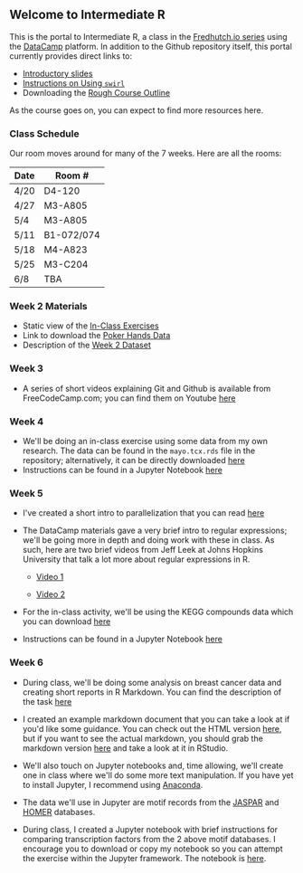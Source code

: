 ## Welcome to Intermediate R

This is the portal to Intermediate R, a class in the [Fredhutch.io series](http://www.fredhutch.io) using the [DataCamp](https://www.datacamp.com) platform. In addition to the Github repository itself, this portal currently provides direct links to:

- [Introductory slides](https://marichards.github.io/FH_intermediate_R/Intermediate_R_Intro.html)
- [Instructions on Using ```swirl```](https://marichards.github.io/FH_intermediate_R/Using_swirl.html)
- Downloading the [Rough Course Outline](https://github.com/marichards/FH_intermediate_R/raw/master/Intermediate%20R%20Outline.docx)

As the course goes on, you can expect to find more resources here. 

### Class Schedule

Our room moves around for many of the 7 weeks. Here are all the rooms:

Date |  Room # 
---- | --------
4/20 | D4-120
4/27 | M3-A805
5/4 | M3-A805
5/11 | B1-072/074
5/18 | M4-A823
5/25 | M3-C204
6/8 | TBA

### Week 2 Materials

- Static view of the [In-Class Exercises](http://nbviewer.jupyter.org/github/marichards/FH_Intermediate_R/blob/master/Week%202%20In-Class%20Exercises.ipynb)
- Link to download the [Poker Hands Data](http://archive.ics.uci.edu/ml/machine-learning-databases/poker/poker-hand-training-true.data)
- Description of the [Week 2 Dataset](http://archive.ics.uci.edu/ml/machine-learning-databases/poker/poker-hand.names)

### Week 3 

- A series of short videos explaining Git and Github is available from FreeCodeCamp.com; you can find them on Youtube [here](https://www.youtube.com/playlist?list=PLWKjhJtqVAbkFiqHnNaxpOPhh9tSWMXIF) 

### Week 4

- We'll be doing an in-class exercise using some data from my own research. The data can be found in the `mayo.tcx.rds` file in the repository; alternatively, it can be directly downloaded [here](https://github.com/marichards/FH_intermediate_R/raw/master/mayo.tcx.rds)
- Instructions can be found in a Jupyter Notebook [here](http://nbviewer.jupyter.org/github/marichards/FH_Intermediate_R/blob/master/Week%204%20In%20Class%20Work.ipynb)

### Week 5

- I've created a short intro to parallelization that you can read [here](https://marichards.github.io/FH_intermediate_R/Into_to_Parallel.html)
- The DataCamp materials gave a very brief intro to regular expressions; we'll be going more in depth and doing work with these in class. As such, here are two brief videos from Jeff Leek at Johns Hopkins University that talk a lot more about regular expressions in R. 

    - [Video 1](https://www.youtube.com/watch?v=tD8QZVRftDE)
    
    - [Video 2](https://www.youtube.com/watch?v=_i5n9lu43bc)
    
- For the in-class activity, we'll be using the KEGG compounds data which you can download [here](https://github.com/marichards/FH_intermediate_R/raw/master/keggcompounds.txt)
- Instructions can be found in a Jupyter Notebook [here](http://nbviewer.jupyter.org/github/marichards/FH_Intermediate_R/blob/master/Week_5_In_Class_Work.ipynb)

### Week 6

- During class, we'll be doing some analysis on breast cancer data and creating short reports in R Markdown. You can find the description of the task [here](https://marichards.github.io/FH_intermediate_R/Intro_to_Markdown.html)
- I created an example markdown document that you can take a look at if you'd like some guidance. You can check out the HTML version [here](https://marichards.github.io/FH_intermediate_R/Breast_Cancer_Analysis.html), but if you want to see the actual markdown, you should grab the markdown version [here](https://github.com/marichards/FH_intermediate_R/blob/master/Breast_Cancer_Analysis.Rmd) and take a look at it in RStudio. 

- We'll also touch on Jupyter notebooks and, time allowing, we'll create one in class where we'll do some more text manipulation. If you have yet to install Jupyter, I recommend using [Anaconda](https://www.continuum.io/downloads). 
- The data we'll use in Jupyter are motif records from the [JASPAR](http://jaspar.genereg.net) and [HOMER](http://homer.ucsd.edu/homer/) databases. 
- During class, I created a Jupyter notebook with brief instructions for comparing transcription factors from the 2 above motif databases. I encourage you to download or copy my notebook so you can attempt the exercise within the Jupyter framework. The notebook is [here](https://github.com/marichards/FH_intermediate_R/blob/master/In-Class%20Notebook.ipynb).

